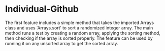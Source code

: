 # Individual-Github

The first feature includes a simple method that takes the imported Arrays class and uses 'Arrays.sort' to sort a randomized integer array.
The main method runs a test by creating a random array, applying the sorting method, then checking if the array is sorted properly. 
The feature can be used by running it on any unsorted array to get the sorted array.
